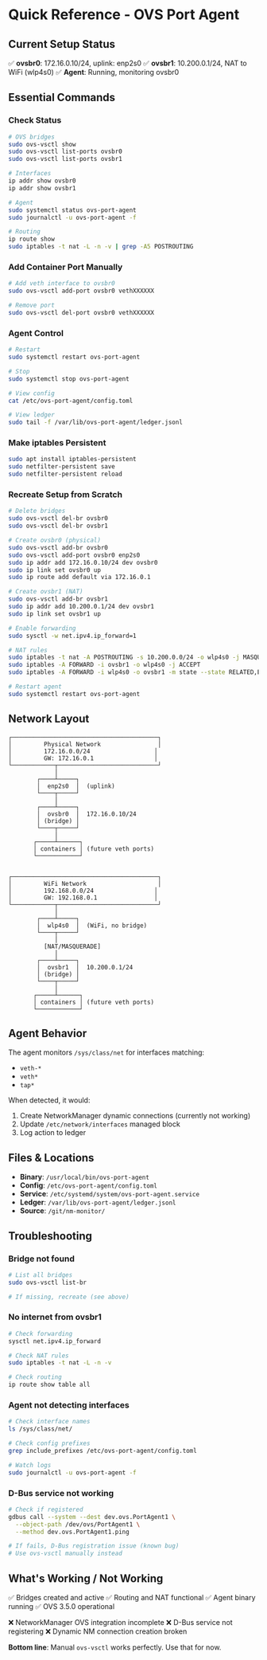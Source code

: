 # Quick Reference - OVS Port Agent

## Current Setup Status

✅ **ovsbr0**: 172.16.0.10/24, uplink: enp2s0
✅ **ovsbr1**: 10.200.0.1/24, NAT to WiFi (wlp4s0)
✅ **Agent**: Running, monitoring ovsbr0

## Essential Commands

### Check Status
```bash
# OVS bridges
sudo ovs-vsctl show
sudo ovs-vsctl list-ports ovsbr0
sudo ovs-vsctl list-ports ovsbr1

# Interfaces
ip addr show ovsbr0
ip addr show ovsbr1

# Agent
sudo systemctl status ovs-port-agent
sudo journalctl -u ovs-port-agent -f

# Routing
ip route show
sudo iptables -t nat -L -n -v | grep -A5 POSTROUTING
```

### Add Container Port Manually
```bash
# Add veth interface to ovsbr0
sudo ovs-vsctl add-port ovsbr0 vethXXXXXX

# Remove port
sudo ovs-vsctl del-port ovsbr0 vethXXXXXX
```

### Agent Control
```bash
# Restart
sudo systemctl restart ovs-port-agent

# Stop
sudo systemctl stop ovs-port-agent

# View config
cat /etc/ovs-port-agent/config.toml

# View ledger
sudo tail -f /var/lib/ovs-port-agent/ledger.jsonl
```

### Make iptables Persistent
```bash
sudo apt install iptables-persistent
sudo netfilter-persistent save
sudo netfilter-persistent reload
```

### Recreate Setup from Scratch
```bash
# Delete bridges
sudo ovs-vsctl del-br ovsbr0
sudo ovs-vsctl del-br ovsbr1

# Create ovsbr0 (physical)
sudo ovs-vsctl add-br ovsbr0
sudo ovs-vsctl add-port ovsbr0 enp2s0
sudo ip addr add 172.16.0.10/24 dev ovsbr0
sudo ip link set ovsbr0 up
sudo ip route add default via 172.16.0.1

# Create ovsbr1 (NAT)
sudo ovs-vsctl add-br ovsbr1
sudo ip addr add 10.200.0.1/24 dev ovsbr1
sudo ip link set ovsbr1 up

# Enable forwarding
sudo sysctl -w net.ipv4.ip_forward=1

# NAT rules
sudo iptables -t nat -A POSTROUTING -s 10.200.0.0/24 -o wlp4s0 -j MASQUERADE
sudo iptables -A FORWARD -i ovsbr1 -o wlp4s0 -j ACCEPT
sudo iptables -A FORWARD -i wlp4s0 -o ovsbr1 -m state --state RELATED,ESTABLISHED -j ACCEPT

# Restart agent
sudo systemctl restart ovs-port-agent
```

## Network Layout

```
┌─────────────────────────────────────────┐
│         Physical Network                │
│         172.16.0.0/24                  │
│         GW: 172.16.0.1                 │
└────────────┬────────────────────────────┘
             │
        ┌────┴─────┐
        │  enp2s0  │  (uplink)
        └────┬─────┘
             │
        ┌────┴─────┐
        │  ovsbr0  │  172.16.0.10/24
        │ (bridge) │
        └────┬─────┘
             │
       ┌─────┴──────┐
       │ containers │ (future veth ports)
       └────────────┘


┌─────────────────────────────────────────┐
│         WiFi Network                    │
│         192.168.0.0/24                 │
│         GW: 192.168.0.1                │
└────────────┬────────────────────────────┘
             │
        ┌────┴─────┐
        │  wlp4s0  │  (WiFi, no bridge)
        └────┬─────┘
             │
          [NAT/MASQUERADE]
             │
        ┌────┴─────┐
        │  ovsbr1  │  10.200.0.1/24
        │ (bridge) │
        └────┬─────┘
             │
       ┌─────┴──────┐
       │ containers │ (future veth ports)
       └────────────┘
```

## Agent Behavior

The agent monitors `/sys/class/net` for interfaces matching:
- `veth-*`
- `veth*`
- `tap*`

When detected, it would:
1. Create NetworkManager dynamic connections (currently not working)
2. Update `/etc/network/interfaces` managed block
3. Log action to ledger

## Files & Locations

- **Binary**: `/usr/local/bin/ovs-port-agent`
- **Config**: `/etc/ovs-port-agent/config.toml`
- **Service**: `/etc/systemd/system/ovs-port-agent.service`
- **Ledger**: `/var/lib/ovs-port-agent/ledger.jsonl`
- **Source**: `/git/nm-monitor/`

## Troubleshooting

### Bridge not found
```bash
# List all bridges
sudo ovs-vsctl list-br

# If missing, recreate (see above)
```

### No internet from ovsbr1
```bash
# Check forwarding
sysctl net.ipv4.ip_forward

# Check NAT rules
sudo iptables -t nat -L -n -v

# Check routing
ip route show table all
```

### Agent not detecting interfaces
```bash
# Check interface names
ls /sys/class/net/

# Check config prefixes
grep include_prefixes /etc/ovs-port-agent/config.toml

# Watch logs
sudo journalctl -u ovs-port-agent -f
```

### D-Bus service not working
```bash
# Check if registered
gdbus call --system --dest dev.ovs.PortAgent1 \
  --object-path /dev/ovs/PortAgent1 \
  --method dev.ovs.PortAgent1.ping

# If fails, D-Bus registration issue (known bug)
# Use ovs-vsctl manually instead
```

## What's Working / Not Working

✅ Bridges created and active
✅ Routing and NAT functional
✅ Agent binary running
✅ OVS 3.5.0 operational

❌ NetworkManager OVS integration incomplete
❌ D-Bus service not registering
❌ Dynamic NM connection creation broken

**Bottom line**: Manual `ovs-vsctl` works perfectly. Use that for now.
